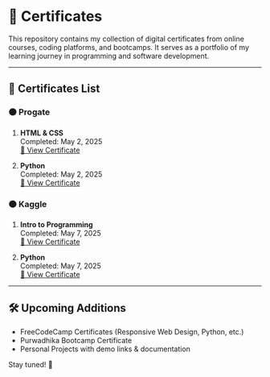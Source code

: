 # 📜 Certificates

This repository contains my collection of digital certificates from online courses, coding platforms, and bootcamps. It serves as a portfolio of my learning journey in programming and software development.

---

## 📌 Certificates List

### 🟠 Progate

1. **HTML & CSS**  
   Completed: May 2, 2025  
   [🔗 View Certificate](https://progate.com/course_certificate/bfedced8svm53a)  

2. **Python**  
   Completed: May 2, 2025  
   [🔗 View Certificate](https://progate.com/course_certificate/7c03e1a3svn5rf)

### 🟠 Kaggle

1. **Intro to Programming**  
   Completed: May 7, 2025  
   [🔗 View Certificate](https://www.kaggle.com/certification/badges/bonifasiussinurat/30)  

2. **Python**  
   Completed: May 7, 2025  
   [🔗 View Certificate](https://www.kaggle.com/learn/certification/bonifasiussinurat/python)

---

## 🛠️ Upcoming Additions

- FreeCodeCamp Certificates (Responsive Web Design, Python, etc.)
- Purwadhika Bootcamp Certificate
- Personal Projects with demo links & documentation

Stay tuned! 🚀
